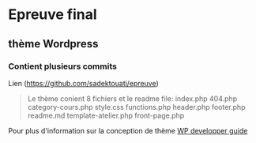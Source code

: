 # Epreuve final
## thème Wordpress
### Contient plusieurs commits

Lien (https://github.com/sadektouati/epreuve)

> Le thème conient 8 fichiers et le readme file:
  index.php
  404.php
  category-cours.php
  style.css
  functions.php
  header.php
  footer.php
  readme.md
  template-atelier.php
  front-page.php

Pour plus d'information sur la conception de thème
[WP developper guide](https://developper.wordpress.org/theme)
